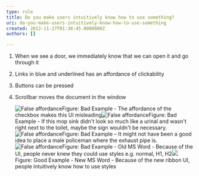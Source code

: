 ```yaml
---
type: rule
title: Do you make users intuitively know how to use something?
uri: do-you-make-users-intuitively-know-how-to-use-something
created: 2012-11-27T01:38:45.0000000Z
authors: []

---
```


 
1. When we see a door, we immediately know that we can open it and go through it
2. Links in blue and underlined has an affordance of clickability
3. Buttons can be pressed
4. Scrollbar moves the document in the window

   ​![False affordance](http&#58;//www.ssw.com.au/ssw/Standards/Rules/Images/Bad-Affordance2.jpg)Figure: Bad Example - The affordance of the checkbox makes this UI misleading![False affordance](http&#58;//www.ssw.com.au/ssw/Standards/Rules/Images/Bad-FalseAffordance.jpg)Figure: Bad Example - If this mop sink didn't look so much like a urinal and wasn't right next to the toilet, maybe the sign wouldn't be necessary.![False affordance](http&#58;//www.ssw.com.au/ssw/Standards/Rules/Images/Bad-Affordance3.jpg)Figure: Bad Example – It might not have been a good idea to place a male policeman where the exhaust pipe is.![False affordance](http&#58;//www.ssw.com.au/ssw/Standards/Rules/Images/Bad-Affordance.jpg)Figure: Bad Example - Old MS Word - Because of the UI, people never knew they could use styles e.g. normal, H1, H2![](http&#58;//www.ssw.com.au/ssw/Standards/Rules/Images/Good-Affordance.jpg)Figure: Good Example - New MS Word - Because of the new ribbon UI, people intuitively know how to use styles
